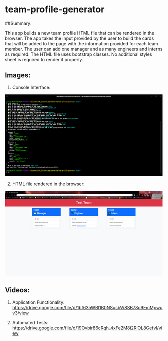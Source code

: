 # team-profile-generator

##Summary:

This app builds a new team profile HTML file that can be rendered in the browser. The app takes the input provided by the user to build the cards that will be added to the page with the information provided for each team member. The user can add one manager and as many engineers and interns as required. The HTML file uses bootstrap classes. No additional styles sheet is required to render it properly.

## Images:

1. Console Interface:

![](assets/images/app.png)

2. HTML file rendered in the browser:  

![](assets/images/result.png)

## Videos:

1. Application Functionality: https://drive.google.com/file/d/1bf63hWBI1B0NSusbW8SB78o9EmMpwuv3/view

2. Automated Tests: https://drive.google.com/file/d/19Ovbir86cRqh_4xFe2M8i2RiOL8Gefvl/view
